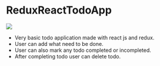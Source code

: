 # ReduxReactTodoApp
<img src="https://rahulmandyal.me/images/todoapp.png">

- Very basic todo application made with react js and redux. 
- User can  add what need to be done.
- User can also mark any todo completed or incompleted.
- After completing todo user can delete todo.


